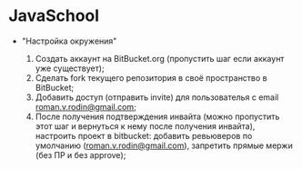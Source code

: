 # JavaSchool

* "Настройка окружения"

    1. Создать аккаунт на BitBucket.org (пропустить шаг если аккаунт уже существует);
    2. Сделать fork текущего репозитория в своё пространство в BitBucket;
    3. Добавить доступ (отправить invite) для пользователья с email roman.v.rodin@gmail.com;
    4. После получения подтверждения инвайта (можно пропустить этот шаг и вернуться к нему после получения инвайта),
       настроить проект в bitbucket: добавить ревьюверов по умолчанию (roman.v.rodin@gmail.com), запретить прямые мержи (без ПР и без approve);